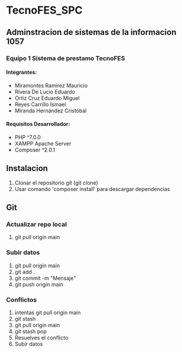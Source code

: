# TecnoFES_SPC
## Adminstracion de sistemas de la informacion 1057
### Equipo 1 Sistema de prestamo TecnoFES
#### Integrantes:
* Miramontes Ramirez Mauricio
* Rivera De Lucio Eduardo
* Ortiz Cruz Eduardo Miguel
* Reyes Carrillo Ismael
* Miranda Hernández Cristóbal

#### Requisitos Desarrollador:
* PHP ^7.0.0
* XAMPP Apache Server
* Composer ^2.0.1

## Instalacion
1. Clonar el repositorio git (git clone)
2. Usar comando 'composer install' para descargar dependencias

## Git
### Actualizar repo local
1. git pull origin main

### Subir datos
1. git pull origin main
2. git add . 
3. git commit -m "Mensaje"
4. git push origin main 

### Conflictos
1. intentas git pull origin main 
2. git stash
3. git pull origin main
4. git stash pop
5. Resuelves el conflicto
6. Subir datos

